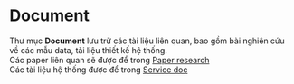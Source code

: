 # Document
Thư mục **Document** lưu trữ các tài liệu liên quan, bao gồm bài nghiên cứu về các mẫu data, tài liệu thiết kế hệ thống.   
Các paper liên quan sẽ được để trong [Paper research](Paper%20research)  
Các tài liệu hệ thống được để trong [Service doc](Service%20doc)

